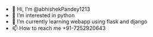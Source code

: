 - 👋 Hi, I’m @abhishekPandey1213
- 👀 I’m interested in python 
- 🌱 I’m currently learning webapp using flask and django
- 📫 How to reach me +91-7252920643

<!---
abhishekPandey1213/abhishekPandey1213 is a ✨ special ✨ repository because its `README.md` (this file) appears on your GitHub profile.
You can click the Preview link to take a look at your changes.
--->
